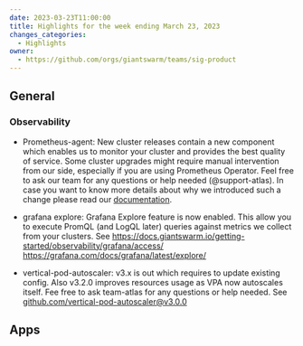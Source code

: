 ```yaml
---
date: 2023-03-23T11:00:00
title: Highlights for the week ending March 23, 2023
changes_categories:
  - Highlights
owner:
  - https://github.com/orgs/giantswarm/teams/sig-product
---
```


## General

### Observability

* Prometheus-agent: New cluster releases contain a new component which enables us to monitor your cluster and provides the best quality of service. Some cluster upgrades might require manual intervention from our side, especially if you are using Prometheus Operator. Feel free to ask our team for any questions or help needed (@support-atlas). In case you want to know more details about why we introduced such a change please read our [documentation](https://docs.giantswarm.io/getting-started/observability/monitoring/prometheus/agent/).

* grafana explore: Grafana Explore feature is now enabled. This allow you to execute PromQL (and LogQL later) queries against metrics we collect from your clusters. See https://docs.giantswarm.io/getting-started/observability/grafana/access/ https://grafana.com/docs/grafana/latest/explore/

* vertical-pod-autoscaler: v3.x is out which requires to update existing config. Also v3.2.0 improves resources usage as VPA now autoscales itself. Fee free to ask team-atlas for any questions or help needed. See [github.com/vertical-pod-autoscaler@v3.0.0](https://github.com/giantswarm/vertical-pod-autoscaler-app/releases/tag/v3.0.0)

## Apps

